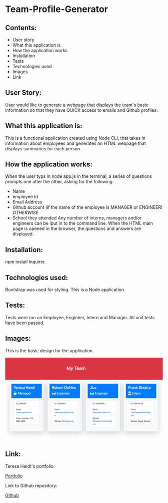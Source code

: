 # Team-Profile-Generator
## Contents:
* User story
* What this application is
* How the application works
* Installation 
* Tests
* Technologies used
* Images
* Link
## User Story:
User would like to generate a webpage that displays the team's basic information so that they have QUICK access to emails and Github profiles. 
## What this application is:
This is a functional application created using Node CLI, that takes in information about employees and generates an HTML webpage that displays summaries for each person. 
## How the application works:
When the user typs in node app.js in the terminal, a series of questions prompts one after the other, asking for the following:
- Name
- employee Id
- Email Address 
- Github account (if the name of the employee is MANAGER or ENGINEER)
    *OTHERWISE*
- School they attended
Any number of interns, managers and/or engineers can be iput in to the command line.
When the HTML main page is opened in the browser, the questions and answers are displayed.
## Installation:
npm install Inquirer.
## Technologies used:
Bootstrap was used for styling. 
This is a Node application.
## Tests:
Tests were run on Employee, Engineer, Intern and Manager. All unit tests have been passed.
## Images:
This is the basic design for the application.

![screenshot](assets/look.png)

## Link:
Teresa Heidt's portfolio: 

[Portfolio](https://teresaheidt.github.io/TH-Portfolio/)

Link to Github repository:

[Github](https://github.com/teresaheidt/Team-Profile-Generator)

